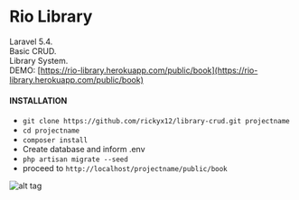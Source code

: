 # Rio Library

Laravel 5.4.  
Basic CRUD.  
Library System.  
DEMO: [https://rio-library.herokuapp.com/public/book](https://rio-library.herokuapp.com/public/book)    

#### INSTALLATION  
* `git clone https://github.com/rickyx12/library-crud.git projectname`  
* `cd projectname`  
* `composer install`  
* Create database and inform .env  
* `php artisan migrate --seed`  
* proceed to `http://localhost/projectname/public/book`


![alt tag](https://i.imgur.com/WUgBx21.png)